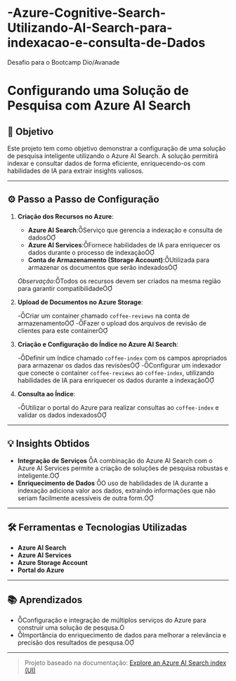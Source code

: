 # -Azure-Cognitive-Search-Utilizando-AI-Search-para-indexacao-e-consulta-de-Dados
Desafio para o Bootcamp Dio/Avanade

# Configurando uma Solução de Pesquisa com Azure AI Search

## 🧠 Objetivo

Este projeto tem como objetivo demonstrar a configuração de uma solução de pesquisa inteligente utilizando o Azure AI Search. A solução permitirá indexar e consultar dados de forma eficiente, enriquecendo-os com habilidades de IA para extrair insights valiosos.

---

## ⚙️ Passo a Passo de Configuração

1. **Criação dos Recursos no Azure**:

   - **Azure AI Search**:Serviço que gerencia a indexação e consulta de dados
   - **Azure AI Services**:Fornece habilidades de IA para enriquecer os dados durante o processo de indexação
   - **Conta de Armazenamento (Storage Account)**:Utilizada para armazenar os documentos que serão indexados

   *Observação*:Todos os recursos devem ser criados na mesma região para garantir compatibilidade

2. **Upload de Documentos no Azure Storage**:

   -Criar um container chamado `coffee-reviews` na conta de armazenamento
   -Fazer o upload dos arquivos de revisão de clientes para este container

3. **Criação e Configuração do Índice no Azure AI Search**:

   -Definir um índice chamado `coffee-index` com os campos apropriados para armazenar os dados das revisões
   -Configurar um indexador que conecte o container `coffee-reviews` ao `coffee-index`, utilizando habilidades de IA para enriquecer os dados durante a indexação

4. **Consulta ao Índice**:

   -Utilizar o portal do Azure para realizar consultas ao `coffee-index` e validar os dados indexados

---

## 💡 Insights Obtidos

- **Integração de Serviços** A combinação do Azure AI Search com o Azure AI Services permite a criação de soluções de pesquisa robustas e inteligente.
- **Enriquecimento de Dados** O uso de habilidades de IA durante a indexação adiciona valor aos dados, extraindo informações que não seriam facilmente acessíveis de outra form.

---

## 🛠️ Ferramentas e Tecnologias Utilizadas

- **Azure AI Search**
- **Azure AI Services**
- **Azure Storage Account**
- **Portal do Azure**

---

## 📚 Aprendizados
- Configuração e integração de múltiplos serviços do Azure para construir uma solução de pesqusa.
- Importância do enriquecimento de dados para melhorar a relevância e precisão dos resultados de pesqusa.

---

> Projeto baseado na documentação: [Explore an Azure AI Search index (UI)](http://microsoftlearning.github.io/mslearn-ai-fundamentals/Instructions/Labs/11-ai-search.html)

